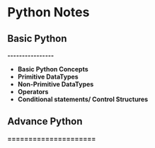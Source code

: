 # Python Notes 

## Basic Python
**----------------**
- **Basic Python Concepts**
- **Primitive DataTypes**
- **Non-Primitive DataTypes**
- **Operators**
- **Conditional statements/  Control Structures**

## Advance Python 
**=====================**
